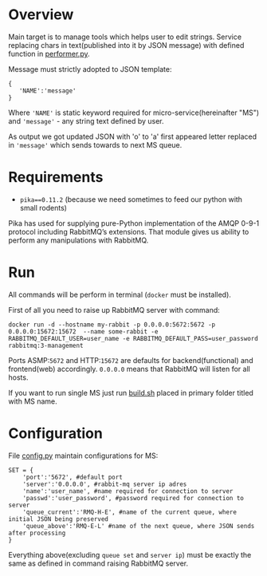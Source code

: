# Overview

Main target is to manage tools which helps user to edit strings.
Service replacing chars in text(published into it by JSON message) with defined function in [performer.py](https://github.com/vainia/RABBIT_MQ_H/blob/master/performer.py).

Message must strictly adopted to JSON template:
```
{
   'NAME':'message'
}
```
Where `'NAME'` is static keyword required for micro-service(hereinafter "MS") and ``'message'`` - any string text defined by user.

 As output we got updated JSON with 'o' to 'a' first appeared letter replaced in `'message'` which sends towards to next MS queue.

# Requirements

* `pika==0.11.2` (because we need sometimes to feed our python with small rodents)

Pika has used for supplying pure-Python implementation of the AMQP 0-9-1 protocol including RabbitMQ’s extensions. That module gives us ability to perform any manipulations with RabbitMQ.

# Run

All commands will be perform in terminal (`docker` must be installed).

First of all you need to raise up RabbitMQ server with command:
```ShellSession
docker run -d --hostname my-rabbit -p 0.0.0.0:5672:5672 -p 0.0.0.0:15672:15672  --name some-rabbit -e RABBITMQ_DEFAULT_USER=user_name -e RABBITMQ_DEFAULT_PASS=user_password rabbitmq:3-management
```

Ports ASMP:`5672` and HTTP:`15672` are defaults for backend(functional) and frontend(web) accordingly.
`0.0.0.0` means that RabbitMQ will listen for all hosts.

If you want to run single MS just run [build.sh](https://github.com/vainia/RABBIT_MQ_H/blob/master/build.sh) placed in primary folder titled with MS name.

# Configuration

File [config.py](https://github.com/vainia/RABBIT_MQ_H/blob/master/config.py) maintain configurations for MS:

```
SET = {
    'port':'5672', #default port
    'server':'0.0.0.0', #rabbit-mq server ip adres
    'name':'user_name', #name required for connection to server
    'passwd':'user_password', #password required for connection to server
    'queue_current':'RMQ-H-E', #name of the current queue, where initial JSON being preserved
    'queue_above':'RMQ-E-L' #name of the next queue, where JSON sends after processing
}
```

Everything above(excluding `queue set` and `server ip`) must be exactly the same as defined in command raising RabbitMQ server.
